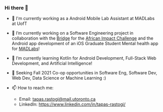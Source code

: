 ### Hi there 👋

<!--
**tapasrastogi2411/tapasrastogi2411** is a ✨ _special_ ✨ repository because its `README.md` (this file) appears on your GitHub profile.

Here are some ideas to get you started:


- 🎓 Third-year CS Specialist(Co-op) and Stats Major at the University of Toronto, 2023 -->
- :office: I'm currently working as a Android Mobile Lab Assistant at MADLabs at UofT
- 🔭 I’m currently working on a Software Engineering project in collaboration with the [Bridge](https://www.utsc.utoronto.ca/thebridge/welcome-bridge) for the [African Impact Challenge](https://www.africanimpact.ca/the-african-impact-challenge) and the Android app development of an iOS Graduate Student Mental health app for [MADLabs](https://mobile.utoronto.ca/)!
- 🌱 I’m currently learning Kotlin for Android Development, Full-Stack Web Development, and Artificial Intelligence!
- 🙂 Seeking Fall 2021 Co-op opportunities in Software Eng, Software Dev, Web Dev, Data Science or Machine Learning :)
- 📫 How to reach me: 

     - Email: tapas.rastogi@mail.utoronto.ca
     - LinkedIn: https://www.linkedin.com/in/tapas-rastogi/
     
     

<!-- Will add these statistics once I have a much more robust Github profile :)

![Anurag's GitHub stats](https://github-readme-stats.vercel.app/api?username=tapasrastogi2411&count_private=true&show_icons=true&theme=dark)
           
[![Top Langs](https://github-readme-stats.vercel.app/api/top-langs/?username=tapasrastogi2411&layout=compact&theme=compact)](https://github.com/anuraghazra/github-readme-stats)

![](https://komarev.com/ghpvc/?username=tapasrastogi2411&color=green)

[![Linkedin Badge](https://img.shields.io/badge/-@tapasrastogi-blue?style=flat&logo=Linkedin&logoColor=white&link=https://www.linkedin.com/in/tapas-rastogi/)](https://www.linkedin.com/in/tapas-rastogi/)
[![Outlook Badge](https://img.shields.io/badge/-bonnie.peng-84D7FF?style=flat&logo=Microsoft-Outlook&logoColor=white&link=mailto:bonnie.peng@uwaterloo.ca)](mailto:bonnie.peng@uwaterloo.ca)

-->

